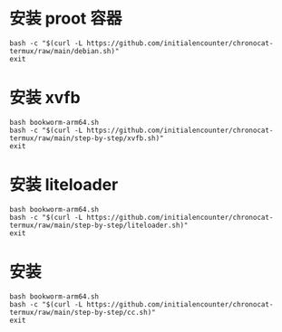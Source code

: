 # 安装 proot 容器

```shell
bash -c "$(curl -L https://github.com/initialencounter/chronocat-termux/raw/main/debian.sh)"
exit
```

# 安装 xvfb

```shell
bash bookworm-arm64.sh
bash -c "$(curl -L https://github.com/initialencounter/chronocat-termux/raw/main/step-by-step/xvfb.sh)"
exit
```

# 安装 liteloader

```shell
bash bookworm-arm64.sh
bash -c "$(curl -L https://github.com/initialencounter/chronocat-termux/raw/main/step-by-step/liteloader.sh)"
exit
```

# 安装

```shell
bash bookworm-arm64.sh
bash -c "$(curl -L https://github.com/initialencounter/chronocat-termux/raw/main/step-by-step/cc.sh)"
exit
```